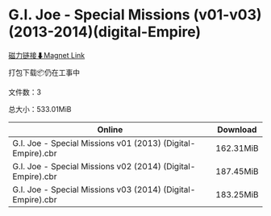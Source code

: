 # G.I. Joe - Special Missions (v01-v03)(2013-2014)(digital-Empire)

[磁力链接⬇Magnet Link](magnet:?xt=urn:btih:e6a6fa5ab04efebad5e0c03e65a5c8dd0114f2ad&dn=G.I.%20Joe%20-%20Special%20Missions%20%28v01-v03%29%282013-2014%29%28digital-Empire%29)

打包下载📦仍在工事中

文件数：3

总大小：533.01MiB

Online | Download
--- | ---
G.I. Joe - Special Missions v01 (2013) (Digital-Empire).cbr | 162.31MiB
G.I. Joe - Special Missions v02 (2014) (Digital-Empire).cbr | 187.45MiB
G.I. Joe - Special Missions v03 (2014) (Digital-Empire).cbr | 183.25MiB